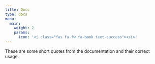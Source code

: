 ```yaml
---
title: Docs
type: docs
menu:
  main:
    weight: 2
    params:
      icon: '<i class="fas fa-fw fa-book text-success"></i>'
---
```


These are some short quotes from the documentation and their correct usage.

